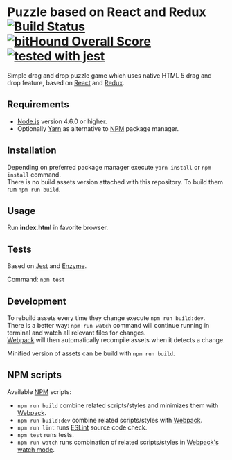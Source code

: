 # Puzzle based on React and Redux [![Build Status](https://travis-ci.org/dawid-drelichowski/puzzle-react-redux.svg?branch=master)](https://travis-ci.org/dawid-drelichowski/puzzle-react-redux) [![bitHound Overall Score](https://www.bithound.io/github/dawid-drelichowski/puzzle-react-redux/badges/score.svg)](https://www.bithound.io/github/dawid-drelichowski/puzzle-react-redux) [![tested with jest](https://img.shields.io/badge/tested_with-jest-99424f.svg)](https://github.com/facebook/jest)

Simple drag and drop puzzle game which uses native HTML 5 drag and drop feature, based on [React](https://facebook.github.io/react/) and [Redux](http://redux.js.org/).

## Requirements

* [Node.js](https://nodejs.org/) version 4.6.0 or higher.
* Optionally [Yarn](https://yarnpkg.com/lang/en/) as alternative to [NPM](https://www.npmjs.com/) package manager.

## Installation

Depending on preferred package manager execute `yarn install` or `npm install` command.  
There is no build assets version attached with this repository. To build them run `npm run build`.  

## Usage

Run **index.html** in favorite browser.

## Tests

Based on [Jest](https://facebook.github.io/jest/) and [Enzyme](https://github.com/airbnb/enzyme).

Command: `npm test`

## Development

To rebuild assets every time they change execute `npm run build:dev`.  
There is a better way: `npm run watch` command will continue running in terminal and watch all relevant files for changes.  
[Webpack](https://webpack.github.io/) will then automatically recompile assets when it detects a change.  

Minified version of assets can be build with `npm run build`.


## NPM scripts

Available [NPM](https://www.npmjs.com/) scripts:

* `npm run build` combine related scripts/styles and minimizes them with [Webpack](https://webpack.github.io/).
* `npm run build:dev` combine related scripts/styles with [Webpack](https://webpack.github.io/).
* `npm run lint` runs [ESLint](http://eslint.org/) source code check.
* `npm test` runs tests.
* `npm run watch` runs combination of related scripts/styles in [Webpack's watch mode](https://webpack.github.io/docs/tutorials/getting-started/#watch-mode).
